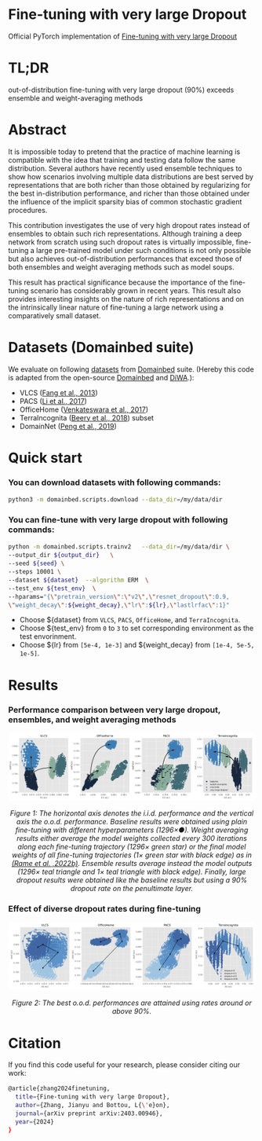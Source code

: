 # Fine-tuning with very large Dropout

Official PyTorch implementation of [Fine-tuning with very large Dropout](https://arxiv.org/abs/2403.00946)
# TL;DR
out-of-distribution fine-tuning with very large dropout (90%) exceeds ensemble and weight-averaging methods

# Abstract 

It is impossible today to pretend that the practice of machine learning is compatible with the idea that training and testing data follow the same distribution. Several authors have recently used ensemble techniques to show how scenarios involving multiple data distributions are best served by representations that are both richer than those obtained by regularizing for the best in-distribution performance, and richer than those obtained under the influence of the implicit sparsity bias of common stochastic gradient procedures.

This contribution investigates the use of very high dropout rates instead of ensembles to obtain such rich representations. Although training a deep network from scratch using such dropout rates is virtually impossible, fine-tuning a large pre-trained model under such conditions is not only possible but also achieves out-of-distribution performances that exceed those of both ensembles and weight averaging methods such as model soups.

This result has practical significance because the importance of the fine-tuning scenario has considerably grown in recent years. This result also provides interesting insights on the nature of rich representations and on the intrinsically linear nature of fine-tuning a large network using a comparatively small dataset.


# Datasets (Domainbed suite)


We evaluate on following [datasets](domainbed/datasets.py) from [Domainbed](https://github.com/facebookresearch/DomainBed/tree/main) suite. (Hereby this code is adapted from the open-source [Domainbed](https://github.com/facebookresearch/DomainBed/tree/main) and [DiWA](https://github.com/alexrame/diwa/tree/main).):

* VLCS ([Fang et al., 2013](https://openaccess.thecvf.com/content_iccv_2013/papers/Fang_Unbiased_Metric_Learning_2013_ICCV_paper.pdf))
* PACS ([Li et al., 2017](https://arxiv.org/abs/1710.03077))
* OfficeHome ([Venkateswara et al., 2017](https://arxiv.org/abs/1706.07522))
* TerraIncognita ([Beery et al., 2018](https://arxiv.org/abs/1807.04975)) subset
* DomainNet ([Peng et al., 2019](http://ai.bu.edu/M3SDA/))



# Quick start 


### You can download datasets with following commands: 

```sh
python3 -m domainbed.scripts.download --data_dir=/my/data/dir
```

### You can fine-tune with very large dropout with following commands: 

```sh
python -m domainbed.scripts.trainv2   --data_dir=/my/data/dir \
--output_dir ${output_dir}   \
--seed ${seed} \
--steps 10001 \
--dataset ${dataset}  --algorithm ERM  \
--test_env ${test_env}  \
--hparams="{\"pretrain_version\":\"v2\",\"resnet_dropout\":0.9,
\"weight_decay\":${weight_decay},\"lr\":${lr},\"lastlrfac\":1}" 
```

* Choose ${dataset} from ```VLCS```, ```PACS```, ```OfficeHome```, and ```TerraIncognita```.
* Choose ${test_env} from ```0``` to ```3``` to set corresponding environment as the test envorinment. 
* Choose ${lr} from ```[5e-4, 1e-3]``` and ${weight_decay} from ```[1e-4, 5e-5, 1e-5]```.

# Results

### Performance comparison between very large dropout, ensembles, and weight averaging methods


![](figure/dropout.png)
*<p style="text-align: center;"> Figure 1: The horizontal axis denotes the i.i.d. performance and the vertical axis the o.o.d. performance. Baseline results were obtained using plain fine-tuning with different hyperparameters (1296×●). Weight averaging results either average the model weights collected every 300 iterations along each fine-tuning trajectory (1296× green star) or the final model weights of all fine-tuning trajectories (1× green star with black edge) as in [(Rame et al. ,2022b)](https://arxiv.org/abs/2205.09739). Ensemble results average instead the model outputs (1296× teal triangle and 1× teal triangle with black edge). Finally, large dropout results were obtained like the baseline results but using a 90% dropout rate on the penultimate layer.</p>*

### Effect of diverse dropout rates during fine-tuning
![](figure/sgd_v2_regstrength.png)
*<p style="text-align: center;">Figure 2: The best o.o.d. performances are attained using rates around or above 90%.</p>*

# Citation
If you find this code useful for your research, please consider citing our work:

```sh
@article{zhang2024finetuning,
  title={Fine-tuning with very large Dropout},
  author={Zhang, Jianyu and Bottou, L{\'e}on},
  journal={arXiv preprint arXiv:2403.00946},
  year={2024}
}
```
